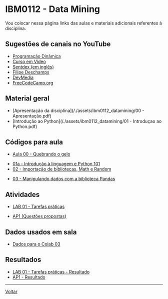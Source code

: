 # IBM0112 - Data Mining

Vou colocar nessa página links das aulas e materiais adicionais referentes à disciplina.

<!-- * [Agenda](agenda.md) -->
<!-- * [GRID](grid.md) -->

## Sugestões de canais no YouTube
* [Programação Dinâmica](https://www.youtube.com/c/ProgramacaoDinamica/)
* [Curso em Vídeo](https://www.youtube.com/c/CursoemVideo/)
* [Sentdex (em inglês)](https://www.youtube.com/c/sentdex)
* [Filipe Deschamps](https://www.youtube.com/c/FilipeDeschamps)
* [DevMedia](https://www.youtube.com/c/DevmediaBrasil)
* [FreeCodeCamp.org](https://www.youtube.com/c/freeCodeCamp)

## Material geral

* [Apresentação da disciplina](/./assets/ibm0112_datamining/00 - Apresentação.pdf)
* [Introdução ao Python](/./assets/ibm0112_datamining/01 - Introduçao ao Python.pdf)
<!-- * [Visualização de dados](/./assets/ibm0112_datamining/03 - Visualização de dados.pdf) -->
<!-- * [Tipos de visualizações de dados](/./assets/ibm0112_datamining/04 - Tipos de visualizações de dados.pdf) -->
<!-- * [O processo de mineraçao de dados](/./assets/ibm0112_datamining/02 - O processo de mineraçao de dados.pdf)
<!-- * [Avaliação de modelos](/./assets/ibm0112_datamining/05 - Avaliação de modelos.pdf) -->
<!-- * [KNN](/./assets/ibm0112_datamining/06 - KNN.pdf) -->
<!-- * [Naïve bayes](/./assets/ibm0112_datamining/07 - Naive Bayes.pdf) -->
<!-- * [Árvores de decisão](/./assets/ibm0112_datamining/08 - Árvores de Decisão.pdf) -->
<!-- * [Regressões](/./assets/ibm0112_datamining/09 - Regressões.pdf) -->
<!-- * [Agrupamentos](/./assets/ibm0112_datamining/10 - Agrupamentos.pdf) -->

## Códigos para aula

* [Aula 00 - Quebrando o gelo](https://drive.google.com/file/d/1ucfSOn7Su8uJPRAP4bqN7IKdRuJmwiVP/view?usp=sharing)
<!-- * [Aula 01 - Avaliando o conhecimento de Python](https://drive.google.com/file/d/1F0OPWg6samjvcTPvBjO6q333YXwCLulD/view?usp=sharing) -->
* [01a - Introdução à linguagem e Python 101](https://drive.google.com/file/d/1X3bCtwIsB5eb4u2IBEDe-0l9pjsT673B/view?usp=sharing)
* [02 - Importação de bibliotecas, Math e Random](https://drive.google.com/file/d/1Dyk5c18dz1EJeTG_zb7APiR3S59-g6N4/view?usp=sharing)
<!-- * [03 - A biblioteca Pandas e extração de dados com linguagem Python](https://drive.google.com/file/d/1-EjbsfgRCpJx33sJ0-h7IszwCh1i0nNw/view?usp=sharing) -->
* [03 - Manipulando dados com a biblioteca Pandas](https://drive.google.com/file/d/1fvXb9aUnaNJu_f7NvQa9EZNNtB11onKM/view?usp=sharing)
<!-- * [Aulas 10 e 11 - Visualizando dados (Distribuições)](https://drive.google.com/file/d/1SMekUk7PdPU9GA76Yo3fOqscemwpWAa5/view?usp=sharing) -->
<!-- * [Aulas 12 e 13 - Visualizando dados em Python](https://drive.google.com/file/d/15Vu65XXkNmzGE34FpJiBP8VHod_QmwRq/view?usp=sharing) -->
<!-- * [Aula 16 - KNN](https://drive.google.com/file/d/1ManMJsz5SeJK_5hAX-DZ9M1N16-kf86q/view?usp=sharing) -->
<!-- * [Aula 18 - Naïve Bayes](https://drive.google.com/file/d/1txLX-GxdGm6Hyi-_LkPfdNFPKdWOjfsD/view?usp=sharing) -->
<!-- * [Aula 20 - Árvores de decisão](https://drive.google.com/file/d/1Y7FtgZaq5MMWjISg2zWczXbFTUWR_0jQ/view?usp=sharing) -->
<!-- * [Aula 22 - Regressões](https://drive.google.com/file/d/16pWiBOl4OiVW1rcgYnUwTkDC1buOxQ5o/view?usp=sharing) -->
<!-- * [Aula 26 - Agrupamentos](https://colab.research.google.com/drive/1T9tiZKr6yUQTYFioL6CAZhimdjNG1uDf?usp=sharing) -->

## Atividades

* [LAB 01 - Tarefas práticas](https://drive.google.com/file/d/1rgBgFF_RHh8JUyXkblFyelZGkNAis1Ix/view?usp=sharing)
<!-- * [LAB 01 - Tarefas práticas (proposta de soluções)](https://drive.google.com/file/d/1-kpZgFbn4jx1UxBs0FB2AEOGvcnEdYej/view?usp=sharing) -->
<!-- * [Exercícios preparação AP1](https://drive.google.com/file/d/1ybE2LTqUp55Z8NR48vKgTECYssc5Gzkj/view?usp=sharing) -->
<!-- * [Exercícios preparação AP1 (proposta de soluções)](https://drive.google.com/file/d/1KJ-TvF2BP0QvvllM2B8fFWlaLvUh9Jvs/view?usp=sharing) -->
<!-- * [AP1 - Registro de grupos](https://drive.google.com/file/d/15iVa1RwARtAarW_adclbiNbt8T9MoBpq/view?usp=sharing) -->
* [AP1 (Questões propostas)](https://drive.google.com/file/d/1pUyMXCzUDTQaCvBn9s4RQzCvDjfMpY_g/view?usp=sharing)
<!-- * [AP1 - Bases (Utilize apenas a designada para seu grupo!)](/./assets/ibm0112_datamining/AP1_Bases.zip) -->
<!-- * [AP1 - Proposta de soluções](https://drive.google.com/file/d/1f5gnkUj9UdbN0Mb-BAxZvo9BKGqknlDU/view?usp=sharing) -->
<!-- * [LAB 02 - Tarefas práticas (Árvore de Decisão)](https://drive.google.com/file/d/1IvUUNrT7a3vCfVrkDw1jzbtbVyg9wTaK/view?usp=sharing) -->
<!-- * [LAB 02 - Tarefas práticas (Árvore de Decisão) (Proposta de soluções)](https://drive.google.com/file/d/1ZfjOUixugVjpVBaHXD4lnlDSR6YaiJT5/view?usp=sharing) -->
<!-- * [AP2 - Registro de grupos](https://drive.google.com/file/d/1VdITxPmgC9wePdZelvYEX605Pr5KXwOt/view?usp=sharing) -->
<!-- * [AP2 - Questões](https://drive.google.com/file/d/1dUDoP1I9XRBIuepqGzeUm1DVKTfTFvK4/view?usp=sharing) -->

## Dados usados em sala
* [Dados para o Colab 03](/./assets/ibm0112_datamining/Dados_Colab03.zip)
<!-- * [Dados para a Aulas 09, 10 e 11](/./assets/ibm0112_datamining/Dados_Aula09.zip) -->
<!-- * [Dados para a Aulas 12 e 13](/./assets/ibm0112_datamining/Dados_Aulas12e13.zip) -->
<!-- * [Dados para a Aula exercícios AP1 (Credit Dataset)](/./assets/ibm0112_datamining/Dados_Aula_Exercícicios_AP1.zip) -->
<!-- * [Dados para a Aula 18 (Naive Bayes)](/./assets/ibm0112_datamining/Dados_Aula18.zip) -->
<!-- * [Dados para a Aula 20 (Árvores de decisão)](/./assets/ibm0112_datamining/Dados_Aula20.zip) -->
<!-- * [Dados para o Lab02 (Árvore de Decisão)](/./assets/ibm0112_datamining/Dados_Lab02.zip) -->
<!-- * [Dados para a Aula 22 (Regressões)](/./assets/ibm0112_datamining/Dados_Aula22.zip) -->
<!-- * [Dados para a Aula 26 (Agrupamentos)](/./assets/ibm0112_datamining/Dados_Aula26.zip) -->
<!-- * [TEXTO](LINK) -->

## Resultados
* [LAB 01 - Tarefas práticas - Resultado](/./assets/ibm0112_datamining/Turma8001_S12024_Resultados_Lab01.pdf)
* [AP1 - Resultado](/./assets/ibm0112_datamining/Turma8001_S12024_Resultados_AP1.pdf)
<!-- * [LAB 02 - Tarefas práticas (Árvore de Decisão) - Resultado](/./assets/ibm0112_datamining/Turma8002_S22023_Resultados_Lab02.pdf) -->
<!-- * [LAB 03 - Modelagem - Resultado](/./assets/ibm0112_datamining/Turma8002_S22023_Resultados_Lab03.pdf) -->
<!-- * [AP2 - Resultado](/./assets/ibm0112_datamining/Turma8002_S22023_Resultados_AP2.pdf) -->
<!-- * [AS - Resultado](/./assets/ibm0112_datamining/Turma8002_S22023_Resultados_AS.pdf) -->

---

[Voltar](https://cassiusf.github.io/)
